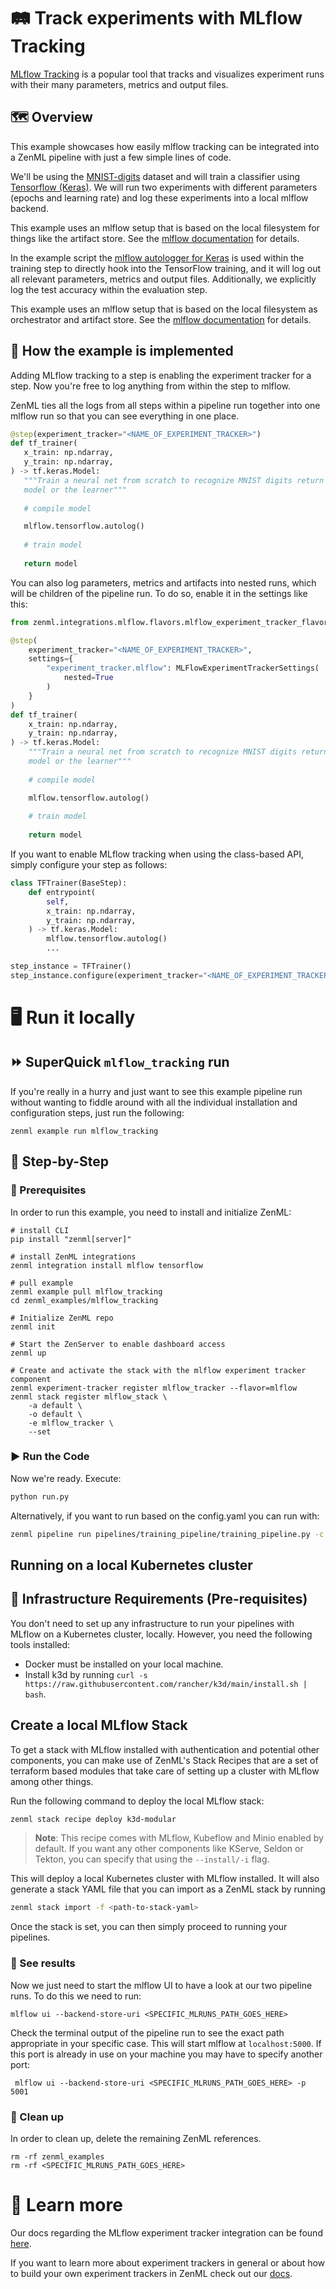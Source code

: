# 🛤️ Track experiments with MLflow Tracking

[MLflow Tracking](https://www.mlflow.org/docs/latest/tracking.html) is a popular
tool that tracks and visualizes experiment runs with their many parameters,
metrics and output files.

## 🗺 Overview

This example showcases how easily mlflow tracking can be integrated into a 
ZenML pipeline with just a few simple lines of code.

We'll be using the
[MNIST-digits](https://keras.io/api/datasets/mnist/) dataset and
will train a classifier using [Tensorflow (Keras)](https://www.tensorflow.org/).
We will run two experiments with different parameters (epochs and learning rate)
and log these experiments into a local mlflow backend.

This example uses an mlflow setup that is based on the local filesystem for
things like the artifact store. See the [mlflow
documentation](https://www.mlflow.org/docs/latest/tracking.html#scenario-1-mlflow-on-localhost) 
for details.

In the example script the [mlflow autologger for
Keras](https://www.mlflow.org/docs/latest/tracking.html#tensorflow-and-keras) is
used within the training step to directly hook into the TensorFlow training, and
it will log out all relevant parameters, metrics and output files. Additionally,
we explicitly log the test accuracy within the evaluation step.

This example uses an mlflow setup that is based on the local filesystem as
orchestrator and artifact store. See the [mlflow
documentation](https://www.mlflow.org/docs/latest/tracking.html#scenario-1-mlflow-on-localhost)
for details.

## 🧰 How the example is implemented
Adding MLflow tracking to a step is enabling the experiment tracker for a step. 
Now you're free to log anything from within the step to mlflow. 

ZenML ties all the logs from all steps within a pipeline run together into one mlflow run so that you can see everything
in one place.

 ```python
@step(experiment_tracker="<NAME_OF_EXPERIMENT_TRACKER>")
def tf_trainer(
    x_train: np.ndarray,
    y_train: np.ndarray,
) -> tf.keras.Model:
    """Train a neural net from scratch to recognize MNIST digits return our
    model or the learner"""
    
    # compile model

    mlflow.tensorflow.autolog()
    
    # train model
    
    return model
```
You can also log parameters, metrics and artifacts into nested runs, which 
will be children of the pipeline run. To do so, enable it in the settings like this:

```python
from zenml.integrations.mlflow.flavors.mlflow_experiment_tracker_flavor import MLFlowExperimentTrackerSettings

@step(
    experiment_tracker="<NAME_OF_EXPERIMENT_TRACKER>",
    settings={
        "experiment_tracker.mlflow": MLFlowExperimentTrackerSettings(
            nested=True
        )
    }
)
def tf_trainer(
    x_train: np.ndarray,
    y_train: np.ndarray,
) -> tf.keras.Model:
    """Train a neural net from scratch to recognize MNIST digits return our
    model or the learner"""
    
    # compile model

    mlflow.tensorflow.autolog()
    
    # train model
    
    return model
```
If you want to enable MLflow tracking when using the class-based API, simply 
configure your step as follows:

```python
class TFTrainer(BaseStep):
    def entrypoint(
        self,
        x_train: np.ndarray,
        y_train: np.ndarray,
    ) -> tf.keras.Model:
        mlflow.tensorflow.autolog()
        ...

step_instance = TFTrainer()
step_instance.configure(experiment_tracker="<NAME_OF_EXPERIMENT_TRACKER>")
```
# 🖥 Run it locally

## ⏩ SuperQuick `mlflow_tracking` run

If you're really in a hurry and just want to see this example pipeline run
without wanting to fiddle around with all the individual installation and
configuration steps, just run the following:

```shell
zenml example run mlflow_tracking
```

## 👣 Step-by-Step
### 📄 Prerequisites 
In order to run this example, you need to install and initialize ZenML:

```shell
# install CLI
pip install "zenml[server]"

# install ZenML integrations
zenml integration install mlflow tensorflow

# pull example
zenml example pull mlflow_tracking
cd zenml_examples/mlflow_tracking

# Initialize ZenML repo
zenml init

# Start the ZenServer to enable dashboard access
zenml up

# Create and activate the stack with the mlflow experiment tracker component
zenml experiment-tracker register mlflow_tracker --flavor=mlflow
zenml stack register mlflow_stack \
    -a default \
    -o default \
    -e mlflow_tracker \
    --set
```

### ▶️ Run the Code
Now we're ready. Execute:

```bash
python run.py
```

Alternatively, if you want to run based on the config.yaml you can run with:

```bash
zenml pipeline run pipelines/training_pipeline/training_pipeline.py -c config.yaml
```

## Running on a local Kubernetes cluster


## 📄 Infrastructure Requirements (Pre-requisites)

You don't need to set up any infrastructure to run your pipelines with MLflow on a Kubernetes cluster, locally. However, you need the following tools installed:
  * Docker must be installed on your local machine.
  * Install k3d by running `curl -s https://raw.githubusercontent.com/rancher/k3d/main/install.sh | bash`.

## Create a local MLflow Stack

To get a stack with MLflow installed with authentication and potential other components, you can make use of ZenML's Stack Recipes that are a set of terraform based modules that take care of setting up a cluster with MLflow among other things.

Run the following command to deploy the local MLflow stack:

```bash
zenml stack recipe deploy k3d-modular
```

>**Note**:
> This recipe comes with MLflow, Kubeflow and Minio enabled by default. If you want any other components like KServe, Seldon or Tekton, you can specify that using the `--install/-i` flag.

This will deploy a local Kubernetes cluster with MLflow installed. 
It will also generate a stack YAML file that you can import as a ZenML stack by running 

```bash
zenml stack import -f <path-to-stack-yaml>
```
Once the stack is set, you can then simply proceed to running your pipelines.

### 🔮 See results
Now we just need to start the mlflow UI to have a look at our two pipeline runs.
To do this we need to run:

```shell
mlflow ui --backend-store-uri <SPECIFIC_MLRUNS_PATH_GOES_HERE>
```

Check the terminal output of the pipeline run to see the exact path appropriate
in your specific case. This will start mlflow at `localhost:5000`. If this port
is already in use on your machine you may have to specify another port:

```shell
 mlflow ui --backend-store-uri <SPECIFIC_MLRUNS_PATH_GOES_HERE> -p 5001
 ```

### 🧽 Clean up
In order to clean up, delete the remaining ZenML references.

```shell
rm -rf zenml_examples
rm -rf <SPECIFIC_MLRUNS_PATH_GOES_HERE>
```

# 📜 Learn more

Our docs regarding the MLflow experiment tracker integration can be found 
[here](https://docs.zenml.io/component-gallery/experiment-trackers/mlflow).


If you want to learn more about experiment trackers in general or about how to 
build your own experiment trackers in ZenML check out our 
[docs](https://docs.zenml.io/component-gallery/experiment-trackers/custom).

